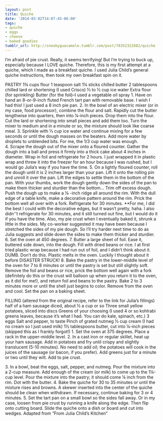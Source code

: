 ```yaml
---
layout: post
title: Quiche
date: '2014-03-02T14:07:45-06:00'
tags:
- quiche
- eggs
- cheese
- baked goodies
tumblr_url: http://sneakyguacamole.tumblr.com/post/78352322682/quiche
---
```

I’m afraid of pie crust. Really, it seems terrifying! But I’m trying to buck up, especially because I LOVE quiche. Therefore, this is my first attempt at a quiche, which I made as a breakfast quiche. I used Julia Child’s general quiche instructions, then took my own breakfast spin on it.


PASTRY
1¾ cups flour
1 teaspoon salt
1¼ sticks chilled butter
2 tablespoons chilled lard or shortening (I used Crisco)
⅓ to ½ cup ice water
Extra flour (for sprinkling)
Butter (for the foil)–I used a vegetable oil spray
1. Have on hand an 8-or-9-inch fluted French tart pan with removable base. I wish I had this! I just used a 8 inch pie pan.
2. In the bowl of an electric mixer (or in my case, food processor), combine the flour and salt. Rapidly cut the butter lengthwise into quarters, then into ¼-inch pieces. Drop them into the flour. Cut the lard or shortening into small pieces and add them too. Turn the mixer to medium and in a minute or so, the mixture should look like coarse meal.
3. Sprinkle with ⅓ cup ice water and continue mixing for a few seconds or until the dough masses on the beaters. Add more water by droplets to unblended bits. For me, the 1/3 cup water was enough.
4. Scrape the dough out of the mixer onto a floured counter. Gather the dough into a ball and press it firmly into a thick cake about 4 inches in diameter. Wrap in foil and refrigerate for 2 hours. I just wrapped it in plastic wrap and threw it into the freezer for an hour because I was rushed, but I would go Julia’s way if you have the time.
5. On a lightly floured counter, roll the dough until it is 2 inches larger than your pan. Lift it onto the rolling pin and unroll it over the pan. Lift the edges to settle them in the bottom of the pan. With your thumbs, work the dough gently down the sides of the pan to make them thicker and sturdier than the bottom… Trim off excess dough. Push the dough up to make a ⅛ -inch ridge all around the rim. With the dull edge of a table knife, make a decorative pattern around the rim. Prick the bottom well all over with a fork. Refrigerate for 30 minutes.
**For me, I did the best I could with the decorative edges, but it wasn’t pretty, haha. I also didn''t refrigerate for 30 minutes, and it still turned out fine, but I would do it if you have the time. Also, my pie crust when I eventually baked it, shrunk a little in the sides. My co-worker suggested it may have been because I stretched the sides of my pie dough. So I’ll try harder next time to do as Julia suggests and slide down the sides to make them thicker and sturdier.
6. Set the oven at 450 degrees.
7. Butter a large sheet of foil. Ease it, buttered side down, into the dough. Fill with dried beans or rice.
I at first tried plastic wrap because I had run out of foil, and I didn’t think about it. DUMB. Don’t do this. Plastic melts in the oven. Luckily I thought about it before DISASTER STRUCK!
8. Bake the pastry in the lower-middle level of the oven for 7 to 8 minutes or until the pastry is set but still slightly soft. Remove the foil and beans or rice, prick the bottom well again with a fork (definitely do this or the crust will balloon up when you return it to the oven, as it did for me!), and return foil and beans to the pastry. Bake 2 to 3 minutes more or until the shell just begins to color. Remove from the oven and cool. Set the pan on a baking sheet.

FILLING (altered from the original recipe, refer to the link for Julia’s fillings)
half of a ham sausage diced, about ½ a cup or so
Three small yellow potatoes, sliced into discs
Greens of your choosing (I used 4 or so kohlrabi greens leaves, because it’s what I had. You can do kale, spinach, etc.)
3 eggs
Salt and pepper, to taste
Pinch of grated nutmeg
½ cup cream (I had no cream so I just used milk)
1½ tablespoons butter, cut into ¼-inch pieces (skipped this as I frankly forgot!)
1. Set the oven at 375 degrees. Place a rack in the upper-middle level.
2. In a cast iron or regular skillet, heat up your ham sausage. Add in potatoes and fry until crispy and slightly translucent (5-10 minutes). No need to add oil; the potatoes will cook in the juices of the sausage (or bacon, if you prefer). Add greens just for a minute or two until they wilt. Add to pie crust.


3. In a bowl, beat the eggs, salt, pepper, and nutmeg. Pour the mixture into a 2-cup measure. Add enough of the cream (or milk) to come up to the 1¼-cup level. Pour the mixture into the pastry; it should come ¼ inch from the rim. Dot with the butter.
4. Bake the quiche for 30 to 35 minutes or until the mixture rises and browns. A skewer inserted into the center of the quiche should be clean when withdrawn. If necessary, continue baking for 3 or 4 minutes.
5. Set the tart pan on a small bowl so the sides fall away. Or in my case, loosen from pie crust by running a knife along the edge. Then flip onto cutting board. Slide the quiche onto a dish or board and cut into wedges. Adapted from “From Julia Child’s Kitchen”
